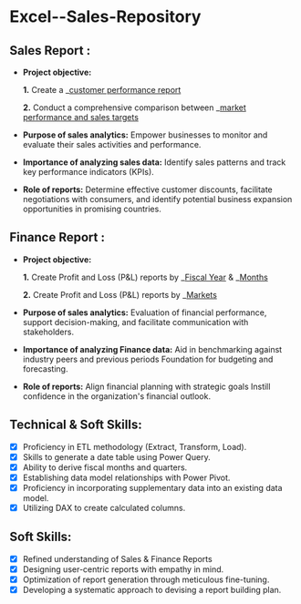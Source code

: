 # Excel--Sales-Repository

## Sales Report :


- **Project objective:** 

    **1.** Create a _[customer performance report](https://github.com/prajaktapalkar/Excel--Sales-Repository/blob/c8bc0678f4a6d99356c98a19d65e89c76c6d83dc/Customer%20Performance%20Report.pdf)

    **2.** Conduct a comprehensive comparison between _[market performance and sales targets](https://github.com/prajaktapalkar/Excel--Sales-Repository/blob/c8bc0678f4a6d99356c98a19d65e89c76c6d83dc/Market%20Performance%20vs%20Target%20Report.pdf_)

- **Purpose of sales analytics:** Empower businesses to monitor and evaluate their sales activities and performance.

- **Importance of analyzing sales data:** Identify sales patterns and track key performance indicators (KPIs).

- **Role of reports:** Determine effective customer discounts, facilitate negotiations with consumers, and identify potential business expansion opportunities in promising countries.


## Finance Report :

- **Project objective:** 

    **1.** Create Profit and Loss (P&L) reports by _[Fiscal Year](https://github.com/prajaktapalkar/Excel--Sales-Repository/blob/c8bc0678f4a6d99356c98a19d65e89c76c6d83dc/P%26L%20Statement%20by%20Fiscal%20Year.pdf_) & _[Months](https://github.com/prajaktapalkar/Excel--Sales-Repository/blob/c8bc0678f4a6d99356c98a19d65e89c76c6d83dc/P%26L%20Statement%20by%20Months.pdf_) 

   **2.** Create Profit and Loss (P&L) reports by _[Markets](https://github.com/prajaktapalkar/Excel--Sales-Repository/blob/c8bc0678f4a6d99356c98a19d65e89c76c6d83dc/P%26L%20Statement%20by%20Markets.pdf_)

- **Purpose of sales analytics:** Evaluation of financial performance, support decision-making, and facilitate communication with stakeholders.

- **Importance of analyzing Finance data:** Aid in benchmarking against industry peers and previous periods Foundation for budgeting and forecasting.

- **Role of reports:** Align financial planning with strategic goals Instill confidence in the organization's financial outlook.


## Technical & Soft Skills:
- [x]	Proficiency in ETL methodology (Extract, Transform, Load).
- [x]	Skills to generate a date table using Power Query.
- [x]	Ability to derive fiscal months and quarters.
- [x]	Establishing data model relationships with Power Pivot.
- [x]	Proficiency in incorporating supplementary data into an existing data model.
- [x]	Utilizing DAX to create calculated columns.

## Soft Skills:
- [x]	Refined understanding of Sales & Finance Reports
- [x]	Designing user-centric reports with empathy in mind.
- [x]	Optimization of report generation through meticulous fine-tuning.
- [x]	Developing a systematic approach to devising a report building plan.
